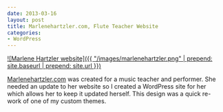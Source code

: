 ```yaml
---
date: 2013-03-16
layout: post
title: Marlenehartzler.com, Flute Teacher Website
categories:
- WordPress
---
```


[![Marlene Hartzler website]({{ "/images/marlenehartzler.png" | prepend: site.baseurl | prepend: site.url }})](http://marlenehartzler.com)

[Marlenehartzler.com](http://marlenehartzler.com) was created for a music teacher and performer. She needed an update to her website so I created a WordPress site for her which allows her to keep it updated herself. This design was a quick re-work of one of my custom themes.
